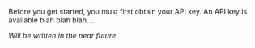 Before you get started, you must first obtain your API key. An API key is available blah blah blah....

_Will be written in the near future_
